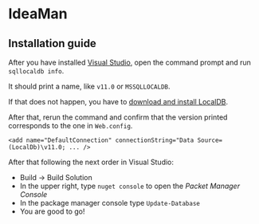 # IdeaMan
## Installation guide
After you have installed [Visual Studio](https://www.visualstudio.com/en-us/post-download-vs?sku=community&clcid=0x409), open the command prompt and run `sqllocaldb info`. 

It should print a name, like `v11.0` or `MSSQLLOCALDB`. 

If that does not happen, you have to [download and install LocalDB](https://drive.google.com/file/d/0B4RRc1RsYbpFQjZhQTdIX241VHM/view?usp=sharing). 

After that, rerun the command and confirm that the version printed corresponds to the one in `Web.config`. 

`<add name="DefaultConnection" connectionString="Data Source=(LocalDb)\v11.0; ... />` 

After that following the next order in Visual Studio:
 - Build -> Build Solution
 - In the upper right, type `nuget console` to open the *Packet Manager Console*
 - In the package manager console type `Update-Database`
 - You are good to go!
